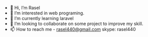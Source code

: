 - 👋 Hi, I’m Rasel
- 👀 I’m interested in web programing.
- 🌱 I’m currently learning laravel
- 💞️ I’m looking to collaborate on some project to improve my skill. 
- 📫 How to reach me - rasel440@gmail.com skype: rasel440

<!---
rasel440git/rasel440git is a ✨ special ✨ repository because its `README.md` (this file) appears on your GitHub profile.
You can click the Preview link to take a look at your changes.
--->
